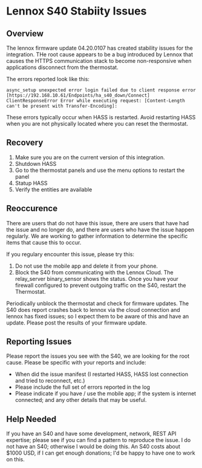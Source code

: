 # Lennox S40 Stabiity Issues

## Overview

The lennox firmware update 04.20.0107 has created stability issues for the integration. THe root cause appears to be a bug introduced by Lennox that causes the HTTPS communication stack to become non-responsive when applications disconnect from the thermostat.

The errors reported look like this:

```
async_setup unexpected error login failed due to client response error [https://192.168.10.61/Endpoints/ha_s40_down/Connect] ClientResponseError Error while executing request: [Content-Length can't be present with Transfer-Encoding]:
```

These errors typically occur when HASS is restarted. Avoid restarting HASS when you are not physically located where you can reset the thermostat.

## Recovery

1. Make sure you are on the current version of this integration.
2. Shutdown HASS
3. Go to the thermostat panels and use the menu options to restart the panel
4. Statup HASS
5. Verify the entities are available

## Reoccurence

There are users that do not have this issue, there are users that have had the issue and no longer do, and there are users who have the issue happen regularly. We are working to gather information to determine the specific items that cause this to occur.

If you regulary encounter this issue, please try this:

1. Do not use the mobile app and delete it from your phone.
2. Block the S40 from communicating with the Lennox Cloud. The relay_server binary_sensor shows the status. Once you have your firewall configured to prevent outgoing traffic on the S40, restart the Thermostat.

Periodically unblock the thermostat and check for firmware updates. The S40 does report crashes back to lennox via the cloud connection and lennox has fixed issues; so I expect them to be aware of this and have an update. Please post the results of your firmware update.

## Reporting Issues

Please report the issues you see with the S40, we are looking for the root cause. Please be specific with your reports and include:

- When did the issue manifest (I restarted HASS, HASS lost connection and tried to reconnect, etc.)
- Please include the full set of errors reported in the log
- Please indicate if you have / use the mobile app; if the system is internet connected; and any other details that may be useful.

## Help Needed

If you have an S40 and have some development, network, REST API expertise; please see if you can find a pattern to reproduce the issue. I do not have an S40; otherwise I would be doing this. An S40 costs about $1000 USD, if I can get enough donations; I'd be happy to have one to work on this.
